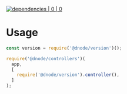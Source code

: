 [![dependencies | 0 | 0](https://img.shields.io/badge/dependencies-0%20|%200-green.svg)](DEPENDENCIES.md)

# Usage

```javascript
const version = require('@dnode/version')();

require('@dnode/controllers')(
  app,
  [
    require('@dnode/version').controller(),
  ]
);
```
